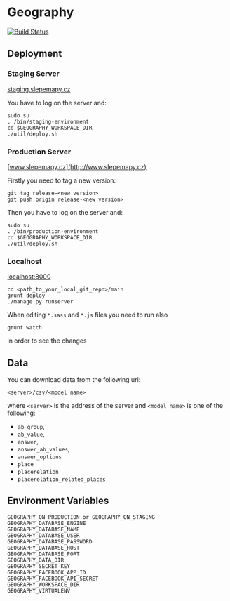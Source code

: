 # Geography

[![Build Status](https://travis-ci.org/proso/geography.png)](https://travis-ci.org/proso/geography)


## Deployment

### Staging Server

[staging.slepemapy.cz](http://staging.slepemapy.cz)

You have to log on the server and:

```
sudo su
. /bin/staging-environment
cd $GEOGRAPHY_WORKSPACE_DIR
./util/deploy.sh
```

### Production Server

[www.slepemapy.cz](http://www.slepemapy.cz)

Firstly you need to tag a new version:

```
git tag release-<new version>
git push origin release-<new version>
```

Then you have to log on the server and:

```
sudo su
. /bin/production-environment
cd $GEOGRAPHY_WORKSPACE_DIR
./util/deploy.sh
```

### Localhost

[localhost:8000](http://localhost:8000)

```
cd <path_to_your_local_git_repo>/main
grunt deploy
./manage.py runserver
```
When editing `*.sass` and `*.js` files you need to run also
```
grunt watch
```
in order to see the changes

## Data

You can download data from the following url:

```
<server>/csv/<model name>
```

where `<server>` is the address of the server and `<model name>` is one of the following:

* `ab_group`,
* `ab_value`,
* `answer`,
* `answer_ab_values`,
* `answer_options`
* `place`
* `placerelation`
* `placerelation_related_places`

## Environment Variables

```
GEOGRAPHY_ON_PRODUCTION or GEOGRAPHY_ON_STAGING
GEOGRAPHY_DATABASE_ENGINE
GEOGRAPHY_DATABASE_NAME
GEOGRAPHY_DATABASE_USER
GEOGRAPHY_DATABASE_PASSWORD
GEOGRAPHY_DATABASE_HOST
GEOGRAPHY_DATABASE_PORT
GEOGRAPHY_DATA_DIR
GEOGRAPHY_SECRET_KEY
GEOGRAPHY_FACEBOOK_APP_ID
GEOGRAPHY_FACEBOOK_API_SECRET
GEOGRAPHY_WORKSPACE_DIR
GEOGRAPHY_VIRTUALENV
```
